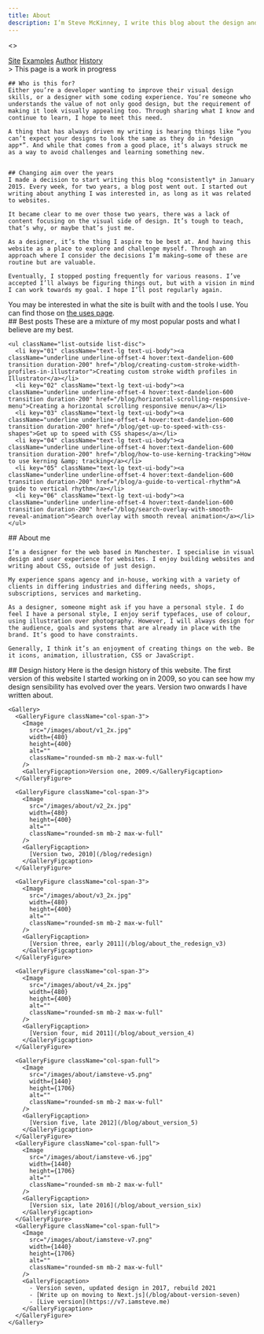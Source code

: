 ```yaml
---
title: About
description: I’m Steve McKinney, I write this blog about the design and build of websites. I aim to explore the craft behind web design.
---
```


<>
  <nav className="col-content flex flex-row gap-4">
    <a href="#site" className="font-ui lowercase">Site</a>
    <a href="#examples" className="font-ui lowercase">Examples</a>
    <a href="#author" className="font-ui lowercase">Author</a>
    <a href="#history" className="font-ui lowercase">History</a>
  </nav>

  <article id="site" className="col-content max-w-prose">
    > This page is a work in progress

    ## Who is this for?
    Either you’re a developer wanting to improve their visual design skills, or a designer with some coding experience. You’re someone who understands the value of not only good design, but the requirement of making it look visually appealing too. Through sharing what I know and continue to learn, I hope to meet this need.

    A thing that has always driven my writing is hearing things like “you can’t expect your designs to look the same as they do in *design app*”. And while that comes from a good place, it’s always struck me as a way to avoid challenges and learning something new.


    ## Changing aim over the years
    I made a decision to start writing this blog *consistently* in January 2015. Every week, for two years, a blog post went out. I started out writing about anything I was interested in, as long as it was related to websites.

    It became clear to me over those two years, there was a lack of content focusing on the visual side of design. It’s tough to teach, that’s why, or maybe that’s just me.

    As a designer, it’s the thing I aspire to be best at. And having this website as a place to explore and challenge myself. Through an approach where I consider the decisions I’m making—some of these are routine but are valuable.

    Eventually, I stopped posting frequently for various reasons. I’ve accepted I’ll always be figuring things out, but with a vision in mind I can work towards my goal. I hope I’ll post regularly again.
  </article>

  <aside className="col-content max-w-prose">
    You may be interested in what the site is built with and the tools I use. You can find those on <a href="/uses" className="link">the uses page</a>.
  </aside>

  <article id="examples" className="col-content max-w-prose">
    ## Best posts
    These are a mixture of my most popular posts and what I believe are my best.

    <ul className="list-outside list-disc">
      <li key="01" className="text-lg text-ui-body"><a className="underline underline-offset-4 hover:text-dandelion-600 transition duration-200" href="/blog/creating-custom-stroke-width-profiles-in-illustrator">Creating custom stroke width profiles in Illustrator</a></li>
      <li key="02" className="text-lg text-ui-body"><a className="underline underline-offset-4 hover:text-dandelion-600 transition duration-200" href="/blog/horizontal-scrolling-responsive-menu">Creating a horizontal scrolling responsive menu</a></li>
      <li key="03" className="text-lg text-ui-body"><a className="underline underline-offset-4 hover:text-dandelion-600 transition duration-200" href="/blog/get-up-to-speed-with-css-shapes">Get up to speed with CSS shapes</a></li>
      <li key="04" className="text-lg text-ui-body"><a className="underline underline-offset-4 hover:text-dandelion-600 transition duration-200" href="/blog/how-to-use-kerning-tracking">How to use kerning &amp; tracking</a></li>
      <li key="05" className="text-lg text-ui-body"><a className="underline underline-offset-4 hover:text-dandelion-600 transition duration-200" href="/blog/a-guide-to-vertical-rhythm">A guide to vertical rhythm</a></li>
      <li key="06" className="text-lg text-ui-body"><a className="underline underline-offset-4 hover:text-dandelion-600 transition duration-200" href="/blog/search-overlay-with-smooth-reveal-animation">Search overlay with smooth reveal animation</a></li>
    </ul>
  </article>

  <article id="author" className="col-content max-w-prose">
    ## About me

    I’m a designer for the web based in Manchester. I specialise in visual design and user experience for websites. I enjoy building websites and writing about CSS, outside of just design.

    My experience spans agency and in-house, working with a variety of clients in differing industries and differing needs, shops, subscriptions, services and marketing.

    As a designer, someone might ask if you have a personal style. I do feel I have a personal style, I enjoy serif typefaces, use of colour, using illustration over photography. However, I will always design for the audience, goals and systems that are already in place with the brand. It’s good to have constraints.

    Generally, I think it’s an enjoyment of creating things on the web. Be it icons, animation, illustration, CSS or JavaScript.
  </article>

  <article id="history" className="col-content">
    ## Design history
    Here is the design history of this website. The first version of this website I started working on in 2009, so you can see how my design sensibility has evolved over the years. Version two onwards I have written about.

    <Gallery>
      <GalleryFigure className="col-span-3">
        <Image
          src="/images/about/v1_2x.jpg"
          width={480}
          height={400}
          alt=""
          className="rounded-sm mb-2 max-w-full"
        />
        <GalleryFigcaption>Version one, 2009.</GalleryFigcaption>
      </GalleryFigure>

      <GalleryFigure className="col-span-3">
        <Image
          src="/images/about/v2_2x.jpg"
          width={480}
          height={400}
          alt=""
          className="rounded-sm mb-2 max-w-full"
        />
        <GalleryFigcaption>
          [Version two, 2010](/blog/redesign)
        </GalleryFigcaption>
      </GalleryFigure>

      <GalleryFigure className="col-span-3">
        <Image
          src="/images/about/v3_2x.jpg"
          width={480}
          height={400}
          alt=""
          className="rounded-sm mb-2 max-w-full"
        />
        <GalleryFigcaption>
          [Version three, early 2011](/blog/about_the_redesign_v3)
        </GalleryFigcaption>
      </GalleryFigure>

      <GalleryFigure className="col-span-3">
        <Image
          src="/images/about/v4_2x.jpg"
          width={480}
          height={400}
          alt=""
          className="rounded-sm mb-2 max-w-full"
        />
        <GalleryFigcaption>
          [Version four, mid 2011](/blog/about_version_4)
        </GalleryFigcaption>
      </GalleryFigure>

      <GalleryFigure className="col-span-full">
        <Image
          src="/images/about/iamsteve-v5.png"
          width={1440}
          height={1706}
          alt=""
          className="rounded-sm mb-2 max-w-full"
        />
        <GalleryFigcaption>
          [Version five, late 2012](/blog/about_version_5)
        </GalleryFigcaption>
      </GalleryFigure>
      <GalleryFigure className="col-span-full">
        <Image
          src="/images/about/iamsteve-v6.jpg"
          width={1440}
          height={1706}
          alt=""
          className="rounded-sm mb-2 max-w-full"
        />
        <GalleryFigcaption>
          [Version six, late 2016](/blog/about_version_six)
        </GalleryFigcaption>
      </GalleryFigure>
      <GalleryFigure className="col-span-full">
        <Image
          src="/images/about/iamsteve-v7.png"
          width={1440}
          height={1706}
          alt=""
          className="rounded-sm mb-2 max-w-full"
        />
        <GalleryFigcaption>
          - Version seven, updated design in 2017, rebuild 2021
          - [Write up on moving to Next.js](/blog/about-version-seven)
          - [Live version](https://v7.iamsteve.me)
        </GalleryFigcaption>
      </GalleryFigure>
    </Gallery>
  </article>
</>
